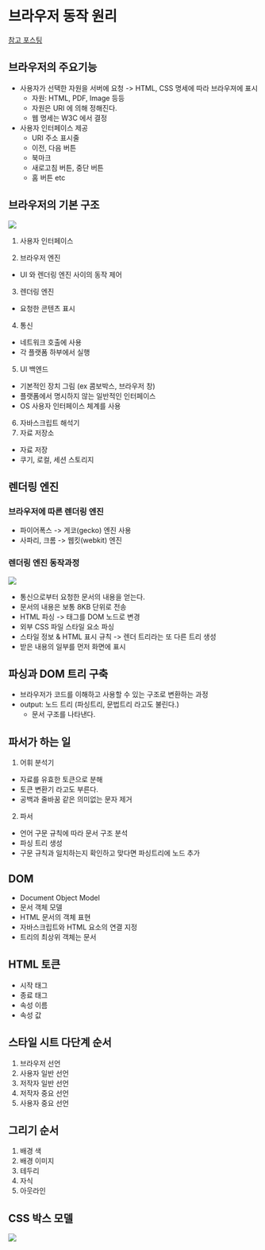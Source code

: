 # 브라우저 동작 원리

[참고 포스팅](https://d2.naver.com/helloworld/59361)

## 브라우저의 주요기능

- 사용자가 선택한 자원을 서버에 요청 -> HTML, CSS 명세에 따라 브라우져에 표시
  - 자원: HTML, PDF, Image 등등
  - 자원은 URI 에 의해 정해진다.
  - 웹 명세는 W3C 에서 결정
- 사용자 인터페이스 제공
  - URI 주소 표시줄
  - 이전, 다음 버튼
  - 북마크
  - 새로고침 버튼, 중단 버튼
  - 홈 버튼 etc

## 브라우저의 기본 구조

<img src="https://d2.naver.com/content/images/2015/06/helloworld-59361-1.png"/>

1. 사용자 인터페이스

2. 브라우저 엔진

- UI 와 렌더링 엔진 사이의 동작 제어

3. 렌더링 엔진

- 요청한 콘텐츠 표시

4. 통신

- 네트워크 호출에 사용
- 각 플랫폼 하부에서 실행

5. UI 백엔드

- 기본적인 장치 그림 (ex 콤보박스, 브라우저 창)
- 플랫폼에서 명시하지 않는 일반적인 인터페이스
- OS 사용자 인터페이스 체계를 사용

6. 자바스크립트 해석기
7. 자료 저장소

- 자료 저장
- 쿠기, 로컬, 세션 스토리지

## 렌더링 엔진

### 브라우저에 따른 렌더링 엔진

- 파이어폭스 -> 게코(gecko) 엔진 사용
- 사파리, 크롬 -> 웹킷(webkit) 엔진

### 렌더링 엔진 동작과정

<img src="https://d2.naver.com/content/images/2015/06/helloworld-59361-2.png"/>

- 통신으로부터 요청한 문서의 내용을 얻는다.
- 문서의 내용은 보통 8KB 단위로 전송
- HTML 파싱 -> 태그를 DOM 노드로 변경
- 외부 CSS 파일 스타일 요소 파싱
- 스타일 정보 & HTML 표시 규칙 -> 렌더 트리라는 또 다른 트리 생성
- 받은 내용의 일부를 먼저 화면에 표시

## 파싱과 DOM 트리 구축

- 브라우저가 코드를 이해하고 사용할 수 있는 구조로 변환하는 과정
- output: 노드 트리 (파싱트리, 문법트리 라고도 불린다.)
  - 문서 구조를 나타낸다.

## 파서가 하는 일

1. 어휘 분석기

- 자료를 유효한 토큰으로 분해
- 토큰 변환기 라고도 부른다.
- 공백과 줄바꿈 같은 의미없는 문자 제거

2. 파서

- 언어 구문 규칙에 따라 문서 구조 분석
- 파싱 트리 생성
- 구문 규칙과 일치하는지 확인하고 맞다면 파싱트리에 노드 추가

## DOM

- Document Object Model
- 문서 객체 모델
- HTML 문서의 객체 표현
- 자바스크립트와 HTML 요소의 연결 지정
- 트리의 최상위 객체는 문서

## HTML 토큰

- 시작 태그
- 종료 태그
- 속성 이름
- 속성 값

## 스타일 시트 다단계 순서

1. 브라우저 선언
2. 사용자 일반 선언
3. 저작자 일반 선언
4. 저작자 중요 선언
5. 사용자 중요 선언

## 그리기 순서

1. 배경 색
2. 배경 이미지
3. 테두리
4. 자식
5. 아웃라인

## CSS 박스 모델

<img src="https://d2.naver.com/content/images/2015/06/helloworld-59361-19.png"/>
